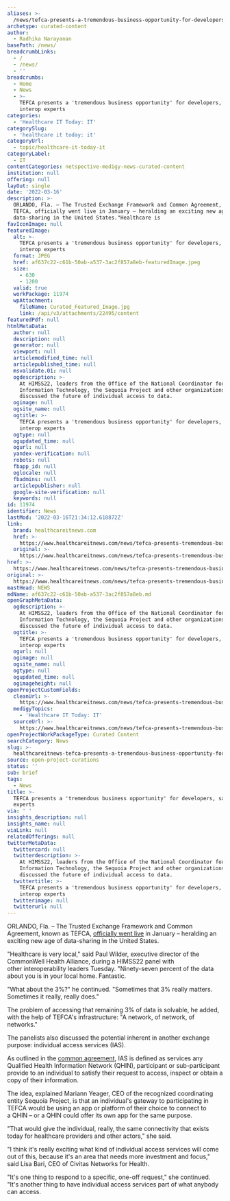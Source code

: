 ```yaml
---
aliases: >-
  /news/tefca-presents-a-tremendous-business-opportunity-for-developers-say-interop-experts
archetype: curated-content
author:
  - Radhika Narayanan
basePath: /news/
breadcrumbLinks:
  - /
  - /news/
  - ''
breadcrumbs:
  - Home
  - News
  - >-
    TEFCA presents a 'tremendous business opportunity' for developers, say
    interop experts
categories:
  - 'Healthcare IT Today: IT'
categorySlug:
  - 'healthcare it today: it'
categoryUrl:
  - topic/healthcare-it-today-it
categoryLabel:
  - IT
contentCategories: netspective-medigy-news-curated-content
institution: null
offering: null
layOut: single
date: '2022-03-16'
description: >-
  ORLANDO, Fla. – The Trusted Exchange Framework and Common Agreement, known as
  TEFCA, officially went live in January – heralding an exciting new age of
  data-sharing in the United States."Healthcare is
favIconImage: null
featuredImage:
  alt: >-
    TEFCA presents a 'tremendous business opportunity' for developers, say
    interop experts
  format: JPEG
  href: af637c22-c61b-50ab-a537-3ac2f857a8eb-featuredImage.jpeg
  size:
    - 630
    - 1200
  valid: true
  workPackage: 11974
  wpAttachment:
    fileName: Curated_Featured_Image.jpg
    link: /api/v3/attachments/22495/content
featuredPdf: null
htmlMetaData:
  author: null
  description: null
  generator: null
  viewport: null
  articlemodified_time: null
  articlepublished_time: null
  msvalidate.01: null
  ogdescription: >-
    At HIMSS22, leaders from the Office of the National Coordinator for Health
    Information Technology, the Sequoia Project and other organizations
    discussed the future of individual access to data.
  ogimage: null
  ogsite_name: null
  ogtitle: >-
    TEFCA presents a 'tremendous business opportunity' for developers, say
    interop experts
  ogtype: null
  ogupdated_time: null
  ogurl: null
  yandex-verification: null
  robots: null
  fbapp_id: null
  oglocale: null
  fbadmins: null
  articlepublisher: null
  google-site-verification: null
  keywords: null
id: 11974
identifier: News
lastMod: '2022-03-16T21:34:12.618872Z'
link:
  brand: healthcareitnews.com
  href: >-
    https://www.healthcareitnews.com/news/tefca-presents-tremendous-business-opportunity-developers-say-interop-experts
  original: >-
    https://www.healthcareitnews.com/news/tefca-presents-tremendous-business-opportunity-developers-say-interop-experts
href: >-
  https://www.healthcareitnews.com/news/tefca-presents-tremendous-business-opportunity-developers-say-interop-experts
original: >-
  https://www.healthcareitnews.com/news/tefca-presents-tremendous-business-opportunity-developers-say-interop-experts
mastHead: NEWS
mdName: af637c22-c61b-50ab-a537-3ac2f857a8eb.md
openGraphMetaData:
  ogdescription: >-
    At HIMSS22, leaders from the Office of the National Coordinator for Health
    Information Technology, the Sequoia Project and other organizations
    discussed the future of individual access to data.
  ogtitle: >-
    TEFCA presents a 'tremendous business opportunity' for developers, say
    interop experts
  ogurl: null
  ogimage: null
  ogsite_name: null
  ogtype: null
  ogupdated_time: null
  ogimageheight: null
openProjectCustomFields:
  cleanUrl: >-
    https://www.healthcareitnews.com/news/tefca-presents-tremendous-business-opportunity-developers-say-interop-experts
  medigyTopics:
    - 'Healthcare IT Today: IT'
  sourceUrl: >-
    https://www.healthcareitnews.com/news/tefca-presents-tremendous-business-opportunity-developers-say-interop-experts
openProjectWorkPackageType: Curated Content
searchCategory: News
slug: >-
  healthcareitnews-tefca-presents-a-tremendous-business-opportunity-for-developers-say-interop-experts
source: open-project-curations
status: ''
sub: brief
tags:
  - News
title: >-
  TEFCA presents a 'tremendous business opportunity' for developers, say interop
  experts
via: ' '
insights_description: null
insights_name: null
viaLink: null
relatedOfferings: null
twitterMetaData:
  twittercard: null
  twitterdescription: >-
    At HIMSS22, leaders from the Office of the National Coordinator for Health
    Information Technology, the Sequoia Project and other organizations
    discussed the future of individual access to data.
  twittertitle: >-
    TEFCA presents a 'tremendous business opportunity' for developers, say
    interop experts
  twitterimage: null
  twitterurl: null
---
```

<p>ORLANDO, Fla. – The Trusted Exchange Framework and Common Agreement, known as TEFCA, <a href="https://www.healthcareitnews.com/news/so-tefca-live-now-what">officially went live</a> in January – heralding an exciting new age of data-sharing in the United States.</p><p>"Healthcare is very local," said Paul Wilder, executive director of the CommonWell Health Alliance, during a HIMSS22 panel with other&nbsp;interoperability leaders Tuesday. "Ninety-seven percent of the data about you is in your local home. Fantastic.</p><p>"What about the 3%?" he continued. "Sometimes that 3% really matters. Sometimes it really, really does."&nbsp;</p><p>The problem of accessing that remaining 3% of data is solvable, he added, with the help of TEFCA's infrastructure: "A network, of network, of networks."</p><p>The panelists also discussed the potential inherent in another exchange purpose: individual access services (IAS).</p><p>As outlined in the <a href="https://rce.sequoiaproject.org/wp-content/uploads/2022/01/Common-Agreement-Users-Guide.pdf">common agreement</a>, IAS is defined as services any Qualified Health Information Network (QHIN), participant&nbsp;or sub-participant provide to an individual to satisfy their request to access, inspect or obtain a copy of their information.</p><p>The idea, explained Mariann Yeager, CEO of the recognized coordinating entity Sequoia Project, is that an individual's gateway to participating in TEFCA would be using an app&nbsp;or platform of their choice&nbsp;to connect to a&nbsp;QHIN – or a QHIN could offer its own app for the same purpose.</p><p>"That would give the individual, really, the same connectivity that exists today for healthcare providers and other actors," she said.</p><p>"I think it's really exciting what kind of individual access services will come out of this, because it's an area that needs more investment and focus," said Lisa Bari, CEO of Civitas Networks for Health.</p><p>"It's one thing to respond to a specific, one-off request," she continued. "It's another thing to have individual access services part of what anybody can access.</p>